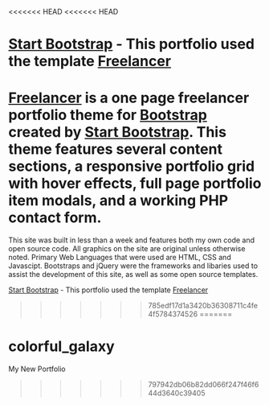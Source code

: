 <<<<<<< HEAD
<<<<<<< HEAD
# [Start Bootstrap](http://startbootstrap.com/) - This portfolio used the template [Freelancer](http://startbootstrap.com/template-overviews/freelancer/)

[Freelancer](http://startbootstrap.com/template-overviews/freelancer/) is a one page freelancer portfolio theme for [Bootstrap](http://getbootstrap.com/) created by [Start Bootstrap](http://startbootstrap.com/). This theme features several content sections, a responsive portfolio grid with hover effects, full page portfolio item modals, and a working PHP contact form.
=======
This site was built in less than a week and features both my own code and open source code. All graphics on the site are original unless otherwise noted. 
Primary Web Languages that were used are HTML, CSS and Javascipt. Bootstraps and jQuery were the frameworks and libaries used to assist the development of this site, as well as some open source templates. 

[Start Bootstrap](http://startbootstrap.com/) - This portfolio used the template [Freelancer](http://startbootstrap.com/template-overviews/freelancer/)
>>>>>>> 785edf17d1a3420b36308711c4fe4f5784374526
=======
# colorful_galaxy
My New Portfolio
>>>>>>> 797942db06b82dd066f247f46f644d3640c39405
